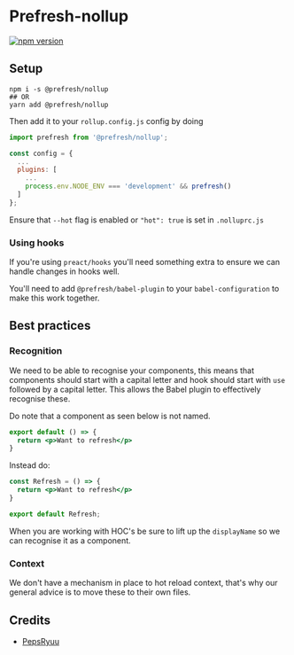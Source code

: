 # Prefresh-nollup

[![npm version](https://badgen.net/npm/v/@prefresh/nollup)](https://www.npmjs.com/package/@prefresh/nollup)

## Setup

```
npm i -s @prefresh/nollup
## OR
yarn add @prefresh/nollup 
```

Then add it to your `rollup.config.js` config by doing

```js
import prefresh from '@prefresh/nollup';

const config = {
  ...
  plugins: [
    ...
    process.env.NODE_ENV === 'development' && prefresh()
  ]
};
```

Ensure that ```--hot``` flag is enabled or ```"hot": true``` is set in ```.nolluprc.js``` 

### Using hooks

If you're using `preact/hooks` you'll need something extra to ensure we can handle
changes in hooks well.

You'll need to add `@prefresh/babel-plugin` to your `babel-configuration` to make this
work together.

## Best practices

### Recognition

We need to be able to recognise your components, this means that components should
start with a capital letter and hook should start with `use` followed by a capital letter.
This allows the Babel plugin to effectively recognise these.

Do note that a component as seen below is not named.

```jsx
export default () => {
  return <p>Want to refresh</p>
}
```

Instead do:

```jsx
const Refresh = () => {
  return <p>Want to refresh</p>
}

export default Refresh;
```

When you are working with HOC's be sure to lift up the `displayName` so we can
recognise it as a component.

### Context

We don't have a mechanism in place to hot reload context, that's why our general advice is to move
these to their own files.

## Credits

- [PepsRyuu](https://github.com/PepsRyuu)
